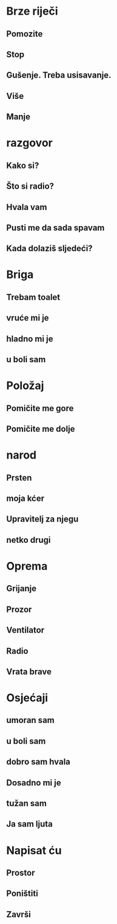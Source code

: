 # Brze riječi

## Pomozite

## Stop

## Gušenje. Treba usisavanje.

## Više

## Manje

# razgovor

## Kako si?

## Što si radio?

## Hvala vam

## Pusti me da sada spavam

## Kada dolaziš sljedeći?

# Briga

## Trebam toalet

## vruće mi je

## hladno mi je

## u boli sam

# Položaj

## Pomičite me gore

## Pomičite me dolje

# narod

## Prsten

## moja kćer

## Upravitelj za njegu

## netko drugi

# Oprema

## Grijanje

## Prozor

## Ventilator

## Radio

## Vrata brave

# Osjećaji

## umoran sam

## u boli sam

## dobro sam hvala

## Dosadno mi je

## tužan sam

## Ja sam ljuta

# Napisat ću <meta data-spell-branch="" data-spell-update-dyn-onchange="">

##  <meta data-spell-branch  data-spell-update-dyn-onchange>

##   <meta data-dyn="spell-word-prediction" data-words-file="../Spell_Prediction/hr.json" data-max-nodes="3"  data-predict-after-n-chars="3">

##   <meta data-dyn="spell-letter-prediction" data-words-file="../Spell_Prediction/hr.json" data-alphabet="abcčćddžđefghijklljmnnjopqrsštuvzž">

##   Prostor <meta data-spell-letter=" ">

##   Poništiti <meta data-spell-delchar>

##   Završi <meta data-spell-finish>

